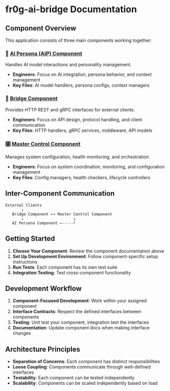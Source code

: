 # fr0g-ai-bridge Documentation

## Component Overview

This application consists of three main components working together:

### 🤖 [AI Persona (AIP) Component](./ai-persona-component.md)
Handles AI model interactions and personality management.
- **Engineers**: Focus on AI integration, persona behavior, and context management
- **Key Files**: AI model handlers, persona configs, context managers

### 🌉 [Bridge Component](./bridge-component.md) 
Provides HTTP REST and gRPC interfaces for external clients.
- **Engineers**: Focus on API design, protocol handling, and client communication
- **Key Files**: HTTP handlers, gRPC services, middleware, API models

### 🎛️ [Master Control Component](./master-control-component.md)
Manages system configuration, health monitoring, and orchestration.
- **Engineers**: Focus on system coordination, monitoring, and configuration management
- **Key Files**: Config managers, health checkers, lifecycle controllers

## Inter-Component Communication

```
External Clients
       ↓
   Bridge Component ←→ Master Control Component
       ↓                      ↓
   AI Persona Component ←-----┘
```

## Getting Started

1. **Choose Your Component**: Review the component documentation above
2. **Set Up Development Environment**: Follow component-specific setup instructions
3. **Run Tests**: Each component has its own test suite
4. **Integration Testing**: Test cross-component functionality

## Development Workflow

1. **Component-Focused Development**: Work within your assigned component
2. **Interface Contracts**: Respect the defined interfaces between components
3. **Testing**: Unit test your component, integration test the interfaces
4. **Documentation**: Update component docs when making interface changes

## Architecture Principles

- **Separation of Concerns**: Each component has distinct responsibilities
- **Loose Coupling**: Components communicate through well-defined interfaces
- **Testability**: Each component can be tested independently
- **Scalability**: Components can be scaled independently based on load

